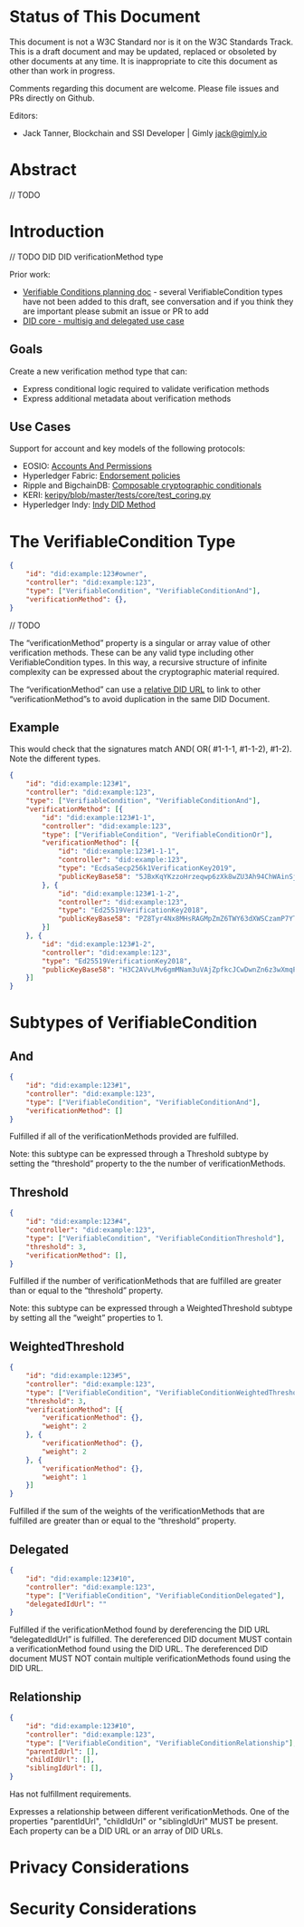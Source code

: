 # Status of This Document
This document is not a W3C Standard nor is it on the W3C Standards Track. This is a draft document and may be updated, replaced or obsoleted by other documents at any time. It is inappropriate to cite this document as other than work in progress.

Comments regarding this document are welcome. Please file issues and PRs directly on Github.

Editors:
- Jack Tanner, Blockchain and SSI Developer | Gimly jack@gimly.io

# Abstract

// TODO

# Introduction

// TODO
DID 
DID verificationMethod type

Prior work:
- [Verifiable Conditions planning doc](https://docs.google.com/document/d/1hxEMQxfNuB6Elmd6V-9bEt0kZqSx-DULycn6CjOpMYs) - several VerifiableCondition types have not been added to this draft, see conversation and if you think they are important please submit an issue or PR to add
- [DID core - multisig and delegated use case](https://docs.google.com/presentation/d/1vrmdOnN1tiE54e8h7HyegkJUGyrBUITVFNsAVedUwTE)

## Goals
Create a new verification method type that can:
- Express conditional logic required to validate verification methods
- Express additional metadata about verification methods

## Use Cases

Support for account and key models of the following protocols:
- EOSIO: [Accounts And Permissions](https://developers.eos.io/welcome/latest/protocol-guides/accounts_and_permissions)
- Hyperledger Fabric: [Endorsement policies](https://hyperledger-fabric.readthedocs.io/en/latest/developapps/endorsementpolicies.html?highlight=endorsement%20policy)
- Ripple and BigchainDB: [Composable cryptographic conditionals](https://github.com/rfcs/crypto-conditions)
- KERI: [keripy/blob/master/tests/core/test_coring.py](https://github.com/decentralized-identity/keripy/blob/master/tests/core/test_coring.py#L2523)
- Hyperledger Indy: [Indy DID Method](https://hackmd.io/@icZC4epNSnqBbYE0hJYseA/S1eUS2BQw)

# The VerifiableCondition Type

```json
{
    "id": "did:example:123#owner",
    "controller": "did:example:123",
    "type": ["VerifiableCondition", "VerifiableConditionAnd"],
    "verificationMethod": {},
}
```

// TODO

The “verificationMethod” property is a singular or array value of other verification methods. These can be any valid type including other VerifiableCondition types. In this way, a recursive structure of infinite complexity can be expressed about the cryptographic material required.

The “verificationMethod” can use a [relative DID URL](https://w3c.github.io/did-core/#relative-did-urls) to link to other “verificationMethod”s to avoid duplication in the same DID Document.

## Example
This would check that the signatures match AND( OR( #1-1-1, #1-1-2), #1-2). Note the different types.

```json
{
    "id": "did:example:123#1",
    "controller": "did:example:123",
    "type": ["VerifiableCondition", "VerifiableConditionAnd"],
    "verificationMethod": [{
        "id": "did:example:123#1-1",
        "controller": "did:example:123",
        "type": ["VerifiableCondition", "VerifiableConditionOr"],
        "verificationMethod": [{
            "id": "did:example:123#1-1-1",
            "controller": "did:example:123",
            "type": "EcdsaSecp256k1VerificationKey2019",
            "publicKeyBase58": "5JBxKqYKzzoHrzeqwp6zXk8wZU3Ah94ChWAinSj1fYmyJvJS5rT"
        }, {
            "id": "did:example:123#1-1-2",
            "controller": "did:example:123",
            "type": "Ed25519VerificationKey2018",
            "publicKeyBase58": "PZ8Tyr4Nx8MHsRAGMpZmZ6TWY63dXWSCzamP7YTHkZc78MJgqWsAy"
        }]
    }, {
        "id": "did:example:123#1-2",
        "controller": "did:example:123",
        "type": "Ed25519VerificationKey2018",
        "publicKeyBase58": "H3C2AVvLMv6gmMNam3uVAjZpfkcJCwDwnZn6z3wXmqPV"
    }]
}
```


# Subtypes of VerifiableCondition

## And
```json
{
    "id": "did:example:123#1",
    "controller": "did:example:123",
    "type": ["VerifiableCondition", "VerifiableConditionAnd"],
    "verificationMethod": []
}
```

Fulfilled if all of the verificationMethods provided are fulfilled.

Note: this subtype can be expressed through a Threshold subtype by setting the “threshold” property to the the number of verificationMethods.

## Threshold
```json
{
    "id": "did:example:123#4",
    "controller": "did:example:123",
    "type": ["VerifiableCondition", "VerifiableConditionThreshold"],
    "threshold": 3,
    "verificationMethod": [],
}
```

Fulfilled if the number of verificationMethods that are fulfilled are greater than or equal to the “threshold” property.

Note: this subtype can be expressed through a WeightedThreshold subtype by setting all the “weight” properties to 1.

## WeightedThreshold
```json
{
    "id": "did:example:123#5",
    "controller": "did:example:123",
    "type": ["VerifiableCondition", "VerifiableConditionWeightedThreshold"],
    "threshold": 3,
    "verificationMethod": [{
        "verificationMethod": {},
        "weight": 2
    }, {
        "verificationMethod": {},
        "weight": 2
    }, {
        "verificationMethod": {},
        "weight": 1
    }]
}
```

Fulfilled if the sum of the weights of the verificationMethods that are fulfilled are greater than or equal to the “threshold” property.

## Delegated
```json
{
    "id": "did:example:123#10",
    "controller": "did:example:123",
    "type": ["VerifiableCondition", "VerifiableConditionDelegated"],
    "delegatedIdUrl": ""
}
```

Fulfilled if the verificationMethod found by dereferencing the DID URL “delegatedIdUrl” is fulfilled. The dereferenced DID document MUST contain a verificationMethod found using the DID URL. The dereferenced DID document MUST NOT contain multiple verificationMethods found using the DID URL.

## Relationship
```json
{
    "id": "did:example:123#10",
    "controller": "did:example:123",
    "type": ["VerifiableCondition", "VerifiableConditionRelationship"],
    "parentIdUrl": [],
    "childIdUrl": [],
    "siblingIdUrl": [],
}
```

Has not fulfillment requirements.

Expresses a relationship between different verificationMethods. One of the properties "parentIdUrl", "childIdUrl" or "siblingIdUrl" MUST be present. Each property can be a DID URL or an array of DID URLs.

# Privacy Considerations

# Security Considerations

